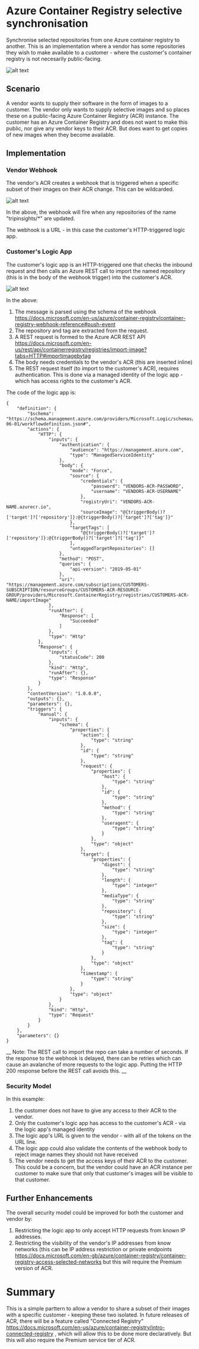 # Azure Container Registry selective synchronisation

Synchronise selected repositories from one Azure container registry to another. This is an implementation where a vendor has some repositories they wish to make available to a customer - where the customer's container registry is not necesarily public-facing.

![alt text](images/acr-sync.png "ACR selective sync")

## Scenario

A vendor wants to supply their software in the form of images to a customer. The vendor only wants to supply selective images and so places these on a public-facing Azure Container Registry (ACR) instance. The customer has an Azure Container Registry and does not want to make this public, nor give any vendor keys to their ACR. But does want to get copies of new images when they become available.

## Implementation

### Vendor Webhook
The vendor's ACR creates a webhook that is triggered when a specific subset of their images on their ACR change. This can be wildcarded.

![alt text](images/vendor-webhook.png "Vendor ACR webhook")

In the above, the webhook will fire when any repositories of the name "tripinsights/*" are updated. 

The webhook is a URL - in this case the customer's HTTP-triggered logic app.

### Customer's Logic App
The customer's logic app is an HTTP-triggered one that checks the inbound request and then calls an Azure REST call to import the named repository (this is in the body of the webhook trigger) into the customer's ACR.

![alt text](images/logic-app.png "Customer logic app")

In the above:
1. The message is parsed using the schema of the webhook https://docs.microsoft.com/en-us/azure/container-registry/container-registry-webhook-reference#push-event
2. The repository and tag are extracted from the request.
3. A REST request is formed to the Azure ACR REST API https://docs.microsoft.com/en-us/rest/api/containerregistry/registries/import-image?tabs=HTTP#importimagebytag 
5. The body needs credentials to the vendor's ACR (this are inserted inline)
6. The REST request itself (to import to the customer's ACR), requires authentication. This is done via a managed identity of the logic app - which has access rights to the customer's ACR.

The code of the logic app is:

```
{
    "definition": {
        "$schema": "https://schema.management.azure.com/providers/Microsoft.Logic/schemas/2016-06-01/workflowdefinition.json#",
        "actions": {
            "HTTP": {
                "inputs": {
                    "authentication": {
                        "audience": "https://management.azure.com",
                        "type": "ManagedServiceIdentity"
                    },
                    "body": {
                        "mode": "Force",
                        "source": {
                            "credentials": {
                                "password": "VENDORS-ACR-PASSWORD",
                                "username": "VENDORS-ACR-USERNAME"
                            },
                            "registryUri": "VENDORS-ACR-NAME.azurecr.io",
                            "sourceImage": "@{triggerBody()?['target']?['repository']}:@{triggerBody()?['target']?['tag']}"
                        },
                        "targetTags": [
                            "@{triggerBody()?['target']?['repository']}:@{triggerBody()?['target']?['tag']}"
                        ],
                        "untaggedTargetRepositories": []
                    },
                    "method": "POST",
                    "queries": {
                        "api-version": "2019-05-01"
                    },
                    "uri": "https://management.azure.com/subscriptions/CUSTOMERS-SUBSCRIPTION/resourceGroups/CUSTOMERS-ACR-RESOURCE-GROUP/providers/Microsoft.ContainerRegistry/registries/CUSTOMERS-ACR-NAME/importImage"
                },
                "runAfter": {
                    "Response": [
                        "Succeeded"
                    ]
                },
                "type": "Http"
            },
            "Response": {
                "inputs": {
                    "statusCode": 200
                },
                "kind": "Http",
                "runAfter": {},
                "type": "Response"
            }
        },
        "contentVersion": "1.0.0.0",
        "outputs": {},
        "parameters": {},
        "triggers": {
            "manual": {
                "inputs": {
                    "schema": {
                        "properties": {
                            "action": {
                                "type": "string"
                            },
                            "id": {
                                "type": "string"
                            },
                            "request": {
                                "properties": {
                                    "host": {
                                        "type": "string"
                                    },
                                    "id": {
                                        "type": "string"
                                    },
                                    "method": {
                                        "type": "string"
                                    },
                                    "useragent": {
                                        "type": "string"
                                    }
                                },
                                "type": "object"
                            },
                            "target": {
                                "properties": {
                                    "digest": {
                                        "type": "string"
                                    },
                                    "length": {
                                        "type": "integer"
                                    },
                                    "mediaType": {
                                        "type": "string"
                                    },
                                    "repository": {
                                        "type": "string"
                                    },
                                    "size": {
                                        "type": "integer"
                                    },
                                    "tag": {
                                        "type": "string"
                                    }
                                },
                                "type": "object"
                            },
                            "timestamp": {
                                "type": "string"
                            }
                        },
                        "type": "object"
                    }
                },
                "kind": "Http",
                "type": "Request"
            }
        }
    },
    "parameters": {}
}
```
__ Note: The REST call to import the repo can take a number of seconds. If the response to the webhook is delayed, there can be retries which can cause an avalanche of more requests to the logic app. Putting the HTTP 200 response before the REST call avoids this. __


### Security Model

In this example:
1. the customer does not have to give any access to their ACR to the vendor.
2. Only the customer's logic app has access to the customer's ACR - via the logic app's managed identity
3. The logic app's URL is given to the vendor - with all of the tokens on the URL line.
4. The logic app could also validate the contents of the webhook body to reject image names they should not have received
5. The vendor needs to get the access keys of their ACR to the customer. This could be a concern, but the vendor could have an ACR instance per customer to make sure that only that customer's images will be visible to that customer.

## Further Enhancements

The overall security model could be improved for both the customer and vendor by:

1. Restricting the logic app to only accept HTTP requests from known IP addresses.
2. Restricting the visibility of the vendor's IP addresses from know networks (this can be IP address restriction or private endpoints https://docs.microsoft.com/en-gb/azure/container-registry/container-registry-access-selected-networks but this will require the Premium version of ACR.


# Summary

This is a simple parttern to allow a vendor to share a subset of their images with a specific customer - keeping these two isolated. In future releases of ACR, there will be a feature called "Connected Registry" https://docs.microsoft.com/en-us/azure/container-registry/intro-connected-registry , which will allow this to be done more declaratively. But this will also require the Premium service tier of ACR.
